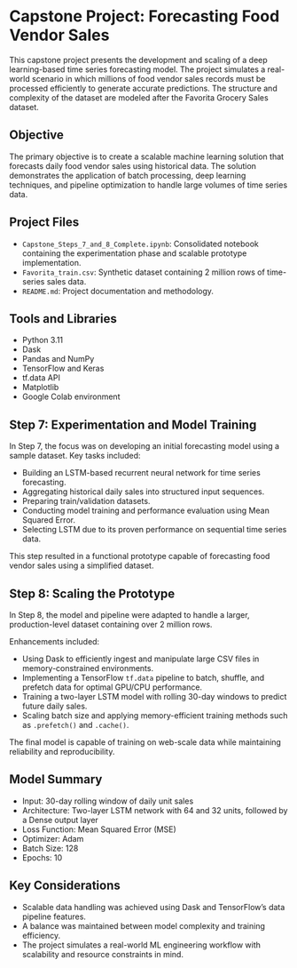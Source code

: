 # Capstone Project: Forecasting Food Vendor Sales

This capstone project presents the development and scaling of a deep learning-based time series forecasting model. The project simulates a real-world scenario in which millions of food vendor sales records must be processed efficiently to generate accurate predictions. The structure and complexity of the dataset are modeled after the Favorita Grocery Sales dataset.

## Objective

The primary objective is to create a scalable machine learning solution that forecasts daily food vendor sales using historical data. The solution demonstrates the application of batch processing, deep learning techniques, and pipeline optimization to handle large volumes of time series data.

## Project Files

- `Capstone_Steps_7_and_8_Complete.ipynb`: Consolidated notebook containing the experimentation phase and scalable prototype implementation.
- `Favorita_train.csv`: Synthetic dataset containing 2 million rows of time-series sales data.
- `README.md`: Project documentation and methodology.

## Tools and Libraries

- Python 3.11
- Dask
- Pandas and NumPy
- TensorFlow and Keras
- tf.data API
- Matplotlib
- Google Colab environment

## Step 7: Experimentation and Model Training

In Step 7, the focus was on developing an initial forecasting model using a sample dataset. Key tasks included:

- Building an LSTM-based recurrent neural network for time series forecasting.
- Aggregating historical daily sales into structured input sequences.
- Preparing train/validation datasets.
- Conducting model training and performance evaluation using Mean Squared Error.
- Selecting LSTM due to its proven performance on sequential time series data.

This step resulted in a functional prototype capable of forecasting food vendor sales using a simplified dataset.

## Step 8: Scaling the Prototype

In Step 8, the model and pipeline were adapted to handle a larger, production-level dataset containing over 2 million rows.

Enhancements included:

- Using Dask to efficiently ingest and manipulate large CSV files in memory-constrained environments.
- Implementing a TensorFlow `tf.data` pipeline to batch, shuffle, and prefetch data for optimal GPU/CPU performance.
- Training a two-layer LSTM model with rolling 30-day windows to predict future daily sales.
- Scaling batch size and applying memory-efficient training methods such as `.prefetch()` and `.cache()`.

The final model is capable of training on web-scale data while maintaining reliability and reproducibility.

## Model Summary

- Input: 30-day rolling window of daily unit sales
- Architecture: Two-layer LSTM network with 64 and 32 units, followed by a Dense output layer
- Loss Function: Mean Squared Error (MSE)
- Optimizer: Adam
- Batch Size: 128
- Epochs: 10

## Key Considerations

- Scalable data handling was achieved using Dask and TensorFlow’s data pipeline features.
- A balance was maintained between model complexity and training efficiency.
- The project simulates a real-world ML engineering workflow with scalability and resource constraints in mind.

